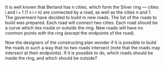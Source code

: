 It is well known that Berland has n cities, which form the Silver ring — cities i and i + 1 (1 ≤ i < n) are connected by a road, as well as the cities n and 1. The goverment have decided to build m new roads. The list of the roads to build was prepared. Each road will connect two cities. Each road should be a curve which lies inside or outside the ring. New roads will have no common points with the ring (except the endpoints of the road).

Now the designers of the constructing plan wonder if it is possible to build the roads in such a way that no two roads intersect (note that the roads may intersect at their endpoints). If it is possible to do, which roads should be inside the ring, and which should be outside?